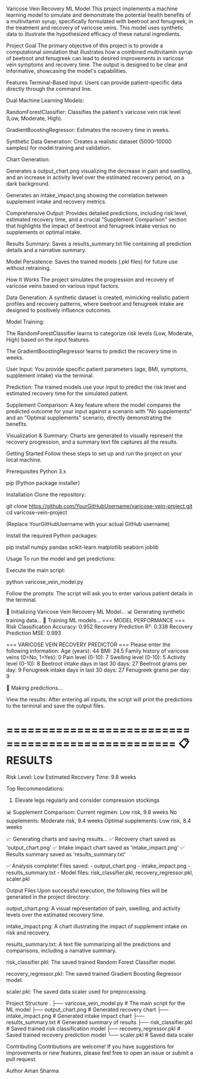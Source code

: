 Varicose Vein Recovery ML Model
This project implements a machine learning model to simulate and demonstrate the potential health benefits of a multivitamin syrup, specifically formulated with beetroot and fenugreek, in the treatment and recovery of varicose veins. This model uses synthetic data to illustrate the hypothesized efficacy of these natural ingredients.

Project Goal
The primary objective of this project is to provide a computational simulation that illustrates how a combined multivitamin syrup of beetroot and fenugreek can lead to desired improvements in varicose vein symptoms and recovery time. The output is designed to be clear and informative, showcasing the model's capabilities.

Features
Terminal-Based Input: Users can provide patient-specific data directly through the command line.

Dual Machine Learning Models:

RandomForestClassifier: Classifies the patient's varicose vein risk level (Low, Moderate, High).

GradientBoostingRegressor: Estimates the recovery time in weeks.

Synthetic Data Generation: Creates a realistic dataset (5000-10000 samples) for model training and validation.

Chart Generation:

Generates a output_chart.png visualizing the decrease in pain and swelling, and an increase in activity level over the estimated recovery period, on a dark background.

Generates an intake_impact.png showing the correlation between supplement intake and recovery metrics.

Comprehensive Output: Provides detailed predictions, including risk level, estimated recovery time, and a crucial "Supplement Comparison" section that highlights the impact of beetroot and fenugreek intake versus no supplements or optimal intake.

Results Summary: Saves a results_summary.txt file containing all prediction details and a narrative summary.

Model Persistence: Saves the trained models (.pkl files) for future use without retraining.

How It Works
The project simulates the progression and recovery of varicose veins based on various input factors.

Data Generation: A synthetic dataset is created, mimicking realistic patient profiles and recovery patterns, where beetroot and fenugreek intake are designed to positively influence outcomes.

Model Training:

The RandomForestClassifier learns to categorize risk levels (Low, Moderate, High) based on the input features.

The GradientBoostingRegressor learns to predict the recovery time in weeks.

User Input: You provide specific patient parameters (age, BMI, symptoms, supplement intake) via the terminal.

Prediction: The trained models use your input to predict the risk level and estimated recovery time for the simulated patient.

Supplement Comparison: A key feature where the model compares the predicted outcome for your input against a scenario with "No supplements" and an "Optimal supplements" scenario, directly demonstrating the benefits.

Visualization & Summary:  Charts are generated to visually represent the recovery progression, and a summary text file captures all the results.

Getting Started
Follow these steps to set up and run the project on your local machine.

Prerequisites
Python 3.x

pip (Python package installer)

Installation
Clone the repository:

git clone https://github.com/YourGitHubUsername/varicose-vein-project.git
cd varicose-vein-project

(Replace YourGitHubUsername with your actual GitHub username)

Install the required Python packages:

pip install numpy pandas scikit-learn matplotlib seaborn joblib

Usage
To run the model and get predictions:

Execute the main script:

python varicose_vein_model.py

Follow the prompts: The script will ask you to enter various patient details in the terminal.

🧪 Initializing Varicose Vein Recovery ML Model...
📊 Generating synthetic training data...
🤖 Training ML models...
=== MODEL PERFORMANCE ===
Risk Classification Accuracy: 0.952
Recovery Prediction R²: 0.338
Recovery Prediction MSE: 0.993

=== VARICOSE VEIN RECOVERY PREDICTOR ===
Please enter the following information:
Age (years): 44
BMI: 24.5
Family history of varicose veins (0=No, 1=Yes): 0
Pain level (0-10): 7
Swelling level (0-10): 5
Activity level (0-10): 8
Beetroot intake days in last 30 days: 27
Beetroot grams per day: 9
Fenugreek intake days in last 30 days: 27
Fenugreek grams per day: 9

🔮 Making predictions...

View the results: After entering all inputs, the script will print the predictions to the terminal and save the output files.

==================================================
📋 RESULTS
==================================================
Risk Level: Low
Estimated Recovery Time: 9.8 weeks

Top Recommendations:
1. Elevate legs regularly and consider compression stockings

📊 Supplement Comparison:
Current regimen: Low risk, 9.8 weeks
No supplements: Moderate risk, 9.4 weeks
Optimal supplements: Low risk, 8.4 weeks

📈 Generating charts and saving results...
✅ Recovery chart saved as 'output_chart.png'
✅ Intake impact chart saved as 'intake_impact.png'
✅ Results summary saved as 'results_summary.txt'

✅ Analysis complete! Files saved:
    - output_chart.png
    - intake_impact.png
    - results_summary.txt
    - Model files: risk_classifier.pkl, recovery_regressor.pkl, scaler.pkl

Output Files
Upon successful execution, the following files will be generated in the project directory:

output_chart.png: A visual representation of pain, swelling, and activity levels over the estimated recovery time.

intake_impact.png: A chart illustrating the impact of supplement intake on risk and recovery.

results_summary.txt: A text file summarizing all the predictions and comparisons, including a narrative summary.

risk_classifier.pkl: The saved trained Random Forest Classifier model.

recovery_regressor.pkl: The saved trained Gradient Boosting Regressor model.

scaler.pkl: The saved data scaler used for preprocessing.

Project Structure
.
├── varicose_vein_model.py  # The main script for the ML model
├── output_chart.png        # Generated recovery chart
├── intake_impact.png       # Generated intake impact chart
├── results_summary.txt     # Generated summary of results
├── risk_classifier.pkl     # Saved trained risk classification model
├── recovery_regressor.pkl  # Saved trained recovery prediction model
└── scaler.pkl              # Saved data scaler

Contributing
Contributions are welcome! If you have suggestions for improvements or new features, please feel free to open an issue or submit a pull request.

Author
Aman Sharma
